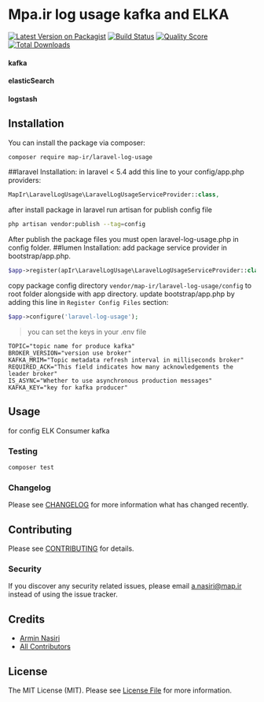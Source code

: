 # Mpa.ir log usage kafka and ELKA

[![Latest Version on Packagist](https://img.shields.io/packagist/v/map-ir/laravel-log-usage.svg?style=flat-square)](https://packagist.org/packages/map-ir/laravel-log-usage)
[![Build Status](https://img.shields.io/travis/map-ir/laravel-log-usage/master.svg?style=flat-square)](https://travis-ci.org/map-ir/laravel-log-usage)
[![Quality Score](https://img.shields.io/scrutinizer/g/map-ir/laravel-log-usage.svg?style=flat-square)](https://scrutinizer-ci.com/g/map-ir/laravel-log-usage)
[![Total Downloads](https://img.shields.io/packagist/dt/map-ir/laravel-log-usage.svg?style=flat-square)](https://packagist.org/packages/map-ir/laravel-log-usage)

#### kafka
#### elasticSearch
#### logstash
## Installation

You can install the package via composer:

```bash
composer require map-ir/laravel-log-usage
```
##laravel Installation:
in laravel < 5.4
add this line to your config/app.php providers:
``` php
MapIr\LaravelLogUsage\LaravelLogUsageServiceProvider::class,
```
 after install package in laravel run artisan for publish config file 
```bash
php artisan vendor:publish --tag=config
```
After publish the package files you must open laravel-log-usage.php in config folder.
##lumen Installation:
add package service provider in bootstrap/app.php.
``` php
$app->register(apIr\LaravelLogUsage\LaravelLogUsageServiceProvider::class);
```
copy package config directory `vendor/map-ir/laravel-log-usage/config` to root folder alongside with app directory.
update bootstrap/app.php by adding this line in `Register Config Files` section:
``` php
$app->configure('laravel-log-usage');
```
> you can set the keys in your .env file
``` dotenv
TOPIC="topic name for produce kafka"
BROKER_VERSION="version use broker"
KAFKA_MRIM="Topic metadata refresh interval in milliseconds broker"
REQUIRED_ACK="This field indicates how many acknowledgements the leader broker"
IS_ASYNC="Whether to use asynchronous production messages"
KAFKA_KEY="key for kafka producer"
```
## Usage
 for config ELK Consumer kafka 
### Testing

``` bash
composer test
```

### Changelog

Please see [CHANGELOG](CHANGELOG.md) for more information what has changed recently.

## Contributing

Please see [CONTRIBUTING](CONTRIBUTING.md) for details.

### Security

If you discover any security related issues, please email a.nasiri@map.ir instead of using the issue tracker.

## Credits

- [Armin Nasiri](https://github.com/map-ir)
- [All Contributors](../../contributors)

## License

The MIT License (MIT). Please see [License File](LICENSE.md) for more information.


